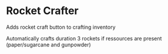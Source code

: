 # Rocket Crafter

Adds rocket craft button to crafting inventory

Automatically crafts duration 3 rockets if ressources are present (paper/sugarcane and gunpowder)

